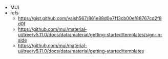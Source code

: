 - MUI
- refs
  - https://gist.github.com/vaish567/861e88d0e7f13cb00ef88767cd2f8d0f
  - https://github.com/mui/material-ui/tree/v5.11.0/docs/data/material/getting-started/templates/sign-in-side
  - https://github.com/mui/material-ui/tree/v5.11.0/docs/data/material/getting-started/templates